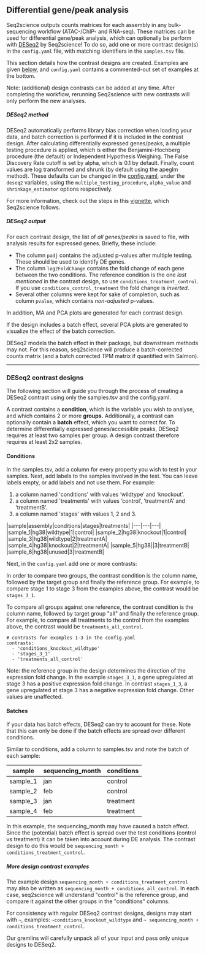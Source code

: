 ## Differential gene/peak analysis
Seq2science outputs counts matrices for each assembly in any bulk-sequencing workflow (ATAC-/ChIP- and RNA-seq).
These matrices can be used for differential gene/peak analysis, which can optionally be perform with [DESeq2](https://genomebiology.biomedcentral.com/articles/10.1186/s13059-014-0550-8) by Seq2science!
To do so, add one or more contrast design(s) in the `config.yaml` file, with matching identifiers in the `samples.tsv` file.

This section details how the contrast designs are created.
Examples are given [below](./DESeq2.html#deseq2-contrast-designs), and `config.yaml` contains a commented-out set of examples at the bottom.

Note: (additional) design contrasts can be added at any time.
After completing the workflow, rerunning Seq2science with new contrasts will only perform the new analyses.

##### DESeq2 method
DESeq2 automatically performs library bias correction when loading your data, and batch correction is performed if it is included in the contrast design.
After calculating differentially expressed genes/peaks, a multiple testing procedure is applied, which is either the Benjamini-Hochberg procedure (the default) or Independent Hypothesis Weighing.
The False Discovery Rate cutoff is set by alpha, which is 0.1 by default.
Finally, count values are log transformed and shrunk (by default using the apeglm method).
These defaults can be changed in the [config.yaml](./schemas.html#deseq2), under the `deseq2` variables, using the `multiple_testing_procedure`, `alpha_value` and `shrinkage_estimator` options respectively.

For more information, check out the steps in this [vignette](www.bioconductor.org/packages/release/bioc/vignettes/DESeq2/inst/doc/DESeq2.html), which Seq2science follows.

##### DESeq2 output
For each contrast design, the list of *all genes/peaks* is saved to file, with analysis results for expressed genes. Briefly, these include:
- The column `padj` contains the adjusted p-values after multiple testing. These should be used to identify DE genes.
- The column `log2FoldChange` contains the fold change of each gene between the two conditions. The reference condition is the one _last mentioned_ in the contrast design, so use `conditions_treatment_control`. If you use `conditions_control_treatment` the fold change is _inverted_.
- Several other columns were kept for sake of completion, such as column `pvalue`, which contains _non-adjusted_ p-values.

In addition, MA and PCA plots are generated for each contrast design.

If the design includes a batch effect, several PCA plots are generated to visualize the effect of the batch correction.

DESeq2 models the batch effect in their package, but downstream methods may not. For this reason, seq2science will produce a batch-corrected counts matrix (and a batch corrected TPM matrix if quantified with Salmon).

***
### DESeq2 contrast designs
The following section will guide you through the process of creating a DESeq2 contrast using only the samples.tsv and the config.yaml.

A contrast contains a **condition**, which is the variable you wish to analyse, and which contains 2 or more **groups.**
Additionally, a contrast can optionally contain a **batch** effect, which you want to correct for.
To determine differentially expressed genes/accessible peaks, DESeq2 requires at least two samples per group.
A design contrast therefore requires at least 2x2 samples.

#### Conditions
In the samples.tsv, add a column for every property you wish to test in your samples.
Next, add labels to the samples involved in the test. You can leave labels empty, or add labels and not use them.
For example:

1. a column named 'conditions' with values ‘wildtype’ and ‘knockout’.
2. a column named 'treatments' with values ‘control’, ‘treatmentA’ and ‘treatmentB’.
3. a column named 'stages' with values 1, 2 and 3.

|sample|assembly|conditions|stages|treatments|
|---|---|---|
|sample_1|hg38|wildtype|1|control|
|sample_2|hg38|knockout|1|control|
|sample_3|hg38|wildtype|2|treatmentA|
|sample_4|hg38|knockout|2|treatmentA|
|sample_5|hg38||3|treatmentB|
|sample_6|hg38|unused|3|treatmentB|

Next, in the `config.yaml` add one or more contrasts:

In order to compare two groups, the contrast condition is the column name, followed by the target group and finally the reference group.
For example, to compare stage 1 to stage 3 from the examples above, the contrast would be `stages_3_1`.

To compare all groups against one reference, the contrast condition is the column name, followed by target group "all" and finally the reference group.
For example, to compare all treatments to the control from the examples above, the contrast would be `treatments_all_control`.

```
# contrasts for examples 1-3 in the config.yaml
contrasts:
  - 'conditions_knockout_wildtype'
  - 'stages_3_1'
  - 'treatments_all_control'
```

Note: the reference group in the design determines the direction of the expression fold change.
In the example `stages_3_1`, a gene upregulated at stage 3 has a positive expression fold change.
In contrast `stages_1_3`, a gene upregulated at stage 3 has a negative expression fold change.
Other values are unaffected.

#### Batches
If your data has batch effects, DESeq2 can try to account for these. Note that this can only be done if the batch effects are spread over different conditions.

Similar to conditions, add a column to samples.tsv and note the batch of each sample:

|sample|sequencing_month|conditions|
|---|---|---|
|sample_1|jan|control|
|sample_2|feb|control|
|sample_3|jan|treatment|
|sample_4|feb|treatment|

In this example, the sequencing_month may have caused a batch effect.
Since the (potential) batch effect is spread over the test conditions (control vs treatment) it can be taken into account during DE analysis.
The contrast design to do this would be `sequencing_month + conditions_treatment_control`.

##### More design contrast examples

The example design `sequencing_month + conditions_treatment_control` may also be written as `sequencing_month + conditions_all_control`.
In each case, seq2science will understand "control" is the reference group, and compare it against the other groups in the "conditions" columns.

For consistency with regular DESeq2 contrast designs, designs may start with `~`, examples:
`~conditions_knockout_wildtype` and `~ sequencing_month + conditions_treatment_control`.

Our gremlins will carefully unpack all of your input and pass only unique designs to DESeq2.
